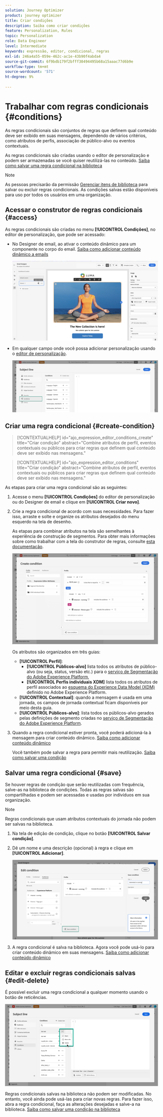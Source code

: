 ```yaml
---
solution: Journey Optimizer
product: journey optimizer
title: Criar condições
description: Saiba como criar condições
feature: Personalization, Rules
topic: Personalization
role: Data Engineer
level: Intermediate
keywords: expressão, editor, condicional, regras
exl-id: 246a4a55-059e-462c-ac1e-43b90f4abda4
source-git-commit: 6f9bdb179f2bfff30494495b68a15aaac77d6b9e
workflow-type: tm+mt
source-wordcount: '571'
ht-degree: 9%

---
```


# Trabalhar com regras condicionais {#conditions}

As regras condicionais são conjuntos de regras que definem qual conteúdo deve ser exibido em suas mensagens, dependendo de vários critérios, como atributos de perfis, associação de público-alvo ou eventos contextuais.

As regras condicionais são criadas usando o editor de personalização e podem ser armazenadas se você quiser reutilizá-las no conteúdo. [Saiba como salvar uma regra condicional na biblioteca](#save)

>[!NOTE]
>
>As pessoas precisarão da permissão [Gerenciar itens de biblioteca](../administration/ootb-product-profiles.md) para salvar ou excluir regras condicionais. As condições salvas estão disponíveis para uso por todos os usuários em uma organização.

## Acessar o construtor de regras condicionais {#access}

As regras condicionais são criadas no menu **[!UICONTROL Condições]**, no editor de personalização, que pode ser acessado:

* No Designer de email, ao ativar o conteúdo dinâmico para um componente no corpo do email. [Saiba como adicionar conteúdo dinâmico a emails](dynamic-content.md#emails)

  ![](assets/conditions-access-email.png)

* Em qualquer campo onde você possa adicionar personalização usando o [editor de personalização](personalization-build-expressions.md).

  ![](assets/conditions-access-editor.png)

## Criar uma regra condicional {#create-condition}

>[!CONTEXTUALHELP]
>id="ajo_expression_editor_conditions_create"
>title="Criar condição"
>abstract="Combine atributos de perfil, eventos contextuais ou públicos para criar regras que definem qual conteúdo deve ser exibido nas mensagens."

>[!CONTEXTUALHELP]
>id="ajo_expression_editor_conditions"
>title="Criar condição"
>abstract="Combine atributos de perfil, eventos contextuais ou públicos para criar regras que definem qual conteúdo deve ser exibido nas mensagens."

As etapas para criar uma regra condicional são as seguintes:

1. Acesse o menu **[!UICONTROL Condições]** do editor de personalização ou do Designer de email e clique em **[!UICONTROL Criar novo]**.

1. Crie a regra condicional de acordo com suas necessidades. Para fazer isso, arraste e solte e organize os atributos desejados do menu esquerdo na tela de desenho.

   As etapas para combinar atributos na tela são semelhantes à experiência de construção de segmentos. Para obter mais informações sobre como trabalhar com a tela do construtor de regras, consulte [esta documentação](https://experienceleague.adobe.com/docs/experience-platform/segmentation/ui/segment-builder.html#rule-builder-canvas).

   ![](assets/conditions-create.png)

   Os atributos são organizados em três guias:

   * **[!UICONTROL Perfil]**:
      * **[!UICONTROL Públicos-alvo]** lista todos os atributos de público-alvo (ou seja, status, versão etc.) para o [serviço de Segmentação do Adobe Experience Platform](https://experienceleague.adobe.com/docs/experience-platform/segmentation/home.html?lang=pt-BR),
      * **[!UICONTROL Perfis individuais XDM]** lista todos os atributos de perfil associados ao [esquema do Experience Data Model (XDM)](https://experienceleague.adobe.com/docs/experience-platform/xdm/home.html?lang=pt-BR) definido no Adobe Experience Platform.
   * **[!UICONTROL Contextual]**: quando a mensagem é usada em uma jornada, os campos de jornada contextual ficam disponíveis por meio desta guia.
   * **[!UICONTROL Públicos-alvo]**: lista todos os públicos-alvo gerados pelas definições de segmento criadas no [serviço de Segmentação do Adobe Experience Platform](https://experienceleague.adobe.com/docs/experience-platform/segmentation/home.html?lang=pt-BR).

1. Quando a regra condicional estiver pronta, você poderá adicioná-la à mensagem para criar conteúdo dinâmico. [Saiba como adicionar conteúdo dinâmico](dynamic-content.md)

   Você também pode salvar a regra para permitir mais reutilização. [Saiba como salvar uma condição](#save)

## Salvar uma regra condicional {#save}

Se houver regras de condição que serão reutilizadas com frequência, salve-as na biblioteca de condições. Todas as regras salvas são compartilhadas e podem ser acessadas e usadas por indivíduos em sua organização.

>[!NOTE]
>
>Regras condicionais que usam atributos contextuais do jornada não podem ser salvas na biblioteca.

1. Na tela de edição de condição, clique no botão **[!UICONTROL Salvar condição]**.

1. Dê um nome e uma descrição (opcional) à regra e clique em **[!UICONTROL Adicionar]**.

   ![](assets/conditions-name-description.png)

1. A regra condicional é salva na biblioteca. Agora você pode usá-lo para criar conteúdo dinâmico em suas mensagens. [Saiba como adicionar conteúdo dinâmico](dynamic-content.md)

## Editar e excluir regras condicionais salvas {#edit-delete}

É possível excluir uma regra condicional a qualquer momento usando o botão de reticências.

![](assets/conditions-open.png)

Regras condicionais salvas na biblioteca não podem ser modificadas. No entanto, você ainda pode usá-las para criar novas regras. Para fazer isso, abra a regra condicional, faça as alterações desejadas e salve-a na biblioteca. [Saiba como salvar uma condição na biblioteca](#save)
